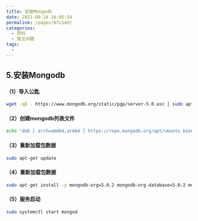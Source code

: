 ```yaml
---
title: 安装Mongodb
date: 2021-09-16 16:05:54
permalink: /pages/6fc14d/
categories:
  - 百科
  - 常见问题
tags:
  - 
---
```

## 5.安装Mongodb
#### （1）导入公匙
```bash
wget -qO - https://www.mongodb.org/static/pgp/server-5.0.asc | sudo apt-key add -
```
#### （2）创建mongodb列表文件
```bash
echo "deb [ arch=amd64,arm64 ] https://repo.mongodb.org/apt/ubuntu bionic/mongodb-org/5.0 multiverse" | sudo tee /etc/apt/sources.list.d/mongodb-org-5.0.list
```
#### （3）重新加载包数据
```bash
sudo apt-get update
```
#### （4）重新加载包数据
```bash
sudo apt-get install -y mongodb-org=5.0.2 mongodb-org-database=5.0.2 mongodb-org-server=5.0.2 mongodb-org-shell=5.0.2 mongodb-org-mongos=5.0.2 mongodb-org-tools=5.0.2
```
#### （5）服务启动
```bash
sudo systemctl start mongod
```

